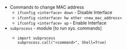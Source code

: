 - Commands to change MAC address
	- `ifconfig <interface> down` - Disable Interface
	- `ifconfig <interface> hw ether <new_mac_address>`
	- `ifconfig <interface> up` - Enable Interface
- `subprocess` - module [to run sys. commands]
	- ```
	  import subprocess
	  subprocess.call("<command>", Shell=True)
	  ```
